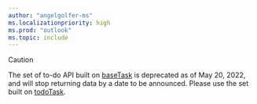```yaml
---
author: "angelgolfer-ms"
ms.localizationpriority: high
ms.prod: "outlook"
ms.topic: include
---
```


<!-- markdownlint-disable MD041-->
>[!CAUTION]
>The set of to-do API built on [baseTask](/graph/api/resources/basetask?view=graph-rest-beta) is deprecated as of May 20, 2022, and will stop returning data by a date to be announced. Please use the set built on [todoTask](/graph/api/resources/todotask?view=graph-rest-beta). 